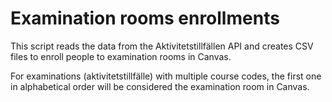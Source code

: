 # Examination rooms enrollments

This script reads the data from the Aktivitetstillfällen API and creates CSV files to enroll people to examination rooms in Canvas.

For examinations (aktivitetstillfälle) with multiple course codes, the first one in alphabetical order will be considered the examination room in Canvas.
